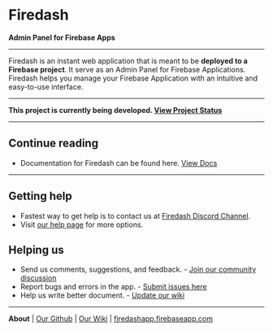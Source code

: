 # Firedash
**Admin Panel for Firebase Apps**

---

Firedash is an instant web application that is meant to be **deployed to a Firebase project**. It serve as an Admin Panel for Firebase Applications. Firedash helps you manage your Firebase Application with an intuitive and easy-to-use interface.

---

**This project is currently being developed. [View Project Status](https://github.com/nikahmadz/Firedash/wiki/project-status)**

---

## Continue reading

- Documentation for Firedash can be found here. [View Docs](https://nikahmadz.github.io/Firedash/docs/)

---

## Getting help

- Fastest way to get help is to contact us at [Firedash Discord Channel][discord].
- Visit [our help page](https://nikahmadz.github.io/Firedash/help/) for more options.

## Helping us

- Send us comments, suggestions, and feedback. - [Join our community discussion][discord]
- Report bugs and errors in the app. - [Submit issues here](https://github.com/nikahmadz/Firedash/issues)
- Help us write better document. - [Update our wiki][wiki]

---

**About** | [Our Github](https://github.com/nikahmadz/Firedash/) | [Our Wiki][wiki] | [firedashapp.firebaseapp.com](https://firedashapp.firebaseapp.com/)

[wiki]: https://github.com/nikahmadz/Firedash/wiki/
[discord]: https://discord.gg/Xk4DJHs
